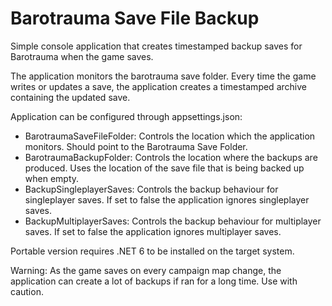 # Barotrauma Save File Backup
Simple console application that creates timestamped backup saves for Barotrauma when the game saves.

The application monitors the barotrauma save folder. Every time the game writes or updates a save, the application creates a timestamped archive containing the updated save.

Application can be configured through appsettings.json:
- BarotraumaSaveFileFolder: Controls the location which the application monitors. Should point to the Barotrauma Save Folder.
- BarotraumaBackupFolder: Controls the location where the backups are produced. Uses the location of the save file that is being backed up when empty.
- BackupSingleplayerSaves: Controls the backup behaviour for singleplayer saves. If set to false the application ignores singleplayer saves.
- BackupMultiplayerSaves: Controls the backup behaviour for multiplayer saves. If set to false the application ignores multiplayer saves.

Portable version requires .NET 6 to be installed on the target system.

Warning:
As the game saves on every campaign map change, the application can create a lot of backups if ran for a long time. Use with caution.
